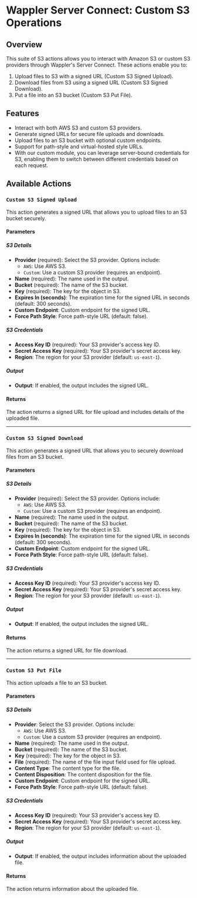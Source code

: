 # Wappler Server Connect: Custom S3 Operations

## Overview

This suite of S3 actions allows you to interact with Amazon S3 or custom S3 providers through Wappler's Server Connect. These actions enable you to:

1. Upload files to S3 with a signed URL (Custom S3 Signed Upload).
2. Download files from S3 using a signed URL (Custom S3 Signed Download).
3. Put a file into an S3 bucket (Custom S3 Put File).

## Features

- Interact with both AWS S3 and custom S3 providers.
- Generate signed URLs for secure file uploads and downloads.
- Upload files to an S3 bucket with optional custom endpoints.
- Support for path-style and virtual-hosted style URLs.
- With our custom module, you can leverage server-bound credentials for S3, enabling them to switch between different credentials based on each request.

## Available Actions

### `Custom S3 Signed Upload`

This action generates a signed URL that allows you to upload files to an S3 bucket securely.

#### Parameters

##### S3 Details
- **Provider** (required): Select the S3 provider. Options include:
  - `AWS`: Use AWS S3.
  - `Custom`: Use a custom S3 provider (requires an endpoint).
- **Name** (required): The name used in the output.
- **Bucket** (required): The name of the S3 bucket.
- **Key** (required): The key for the object in S3.
- **Expires In (seconds)**: The expiration time for the signed URL in seconds (default: 300 seconds).
- **Custom Endpoint**: Custom endpoint for the signed URL.
- **Force Path Style**: Force path-style URL (default: false).

##### S3 Credentials
- **Access Key ID** (required): Your S3 provider's access key ID.
- **Secret Access Key** (required): Your S3 provider's secret access key.
- **Region**: The region for your S3 provider (default: `us-east-1`).

##### Output
- **Output**: If enabled, the output includes the signed URL.

#### Returns
The action returns a signed URL for file upload and includes details of the uploaded file.

---

### `Custom S3 Signed Download`

This action generates a signed URL that allows you to securely download files from an S3 bucket.

#### Parameters

##### S3 Details
- **Provider** (required): Select the S3 provider. Options include:
  - `AWS`: Use AWS S3.
  - `Custom`: Use a custom S3 provider (requires an endpoint).
- **Name** (required): The name used in the output.
- **Bucket** (required): The name of the S3 bucket.
- **Key** (required): The key for the object in S3.
- **Expires In (seconds)**: The expiration time for the signed URL in seconds (default: 300 seconds).
- **Custom Endpoint**: Custom endpoint for the signed URL.
- **Force Path Style**: Force path-style URL (default: false).

##### S3 Credentials
- **Access Key ID** (required): Your S3 provider's access key ID.
- **Secret Access Key** (required): Your S3 provider's secret access key.
- **Region**: The region for your S3 provider (default: `us-east-1`).

##### Output
- **Output**: If enabled, the output includes the signed URL.

#### Returns
The action returns a signed URL for file download.

---

### `Custom S3 Put File`

This action uploads a file to an S3 bucket.

#### Parameters

##### S3 Details
- **Provider**: Select the S3 provider. Options include:
  - `AWS`: Use AWS S3.
  - `Custom`: Use a custom S3 provider (requires an endpoint).
- **Name** (required): The name used in the output.
- **Bucket** (required): The name of the S3 bucket.
- **Key** (required): The key for the object in S3.
- **File** (required): The name of the file input field used for file upload.
- **Content Type**: The content type for the file.
- **Content Disposition**: The content disposition for the file.
- **Custom Endpoint**: Custom endpoint for the signed URL.
- **Force Path Style**: Force path-style URL (default: false).

##### S3 Credentials
- **Access Key ID** (required): Your S3 provider's access key ID.
- **Secret Access Key** (required): Your S3 provider's secret access key.
- **Region**: The region for your S3 provider (default: `us-east-1`).

##### Output
- **Output**: If enabled, the output includes information about the uploaded file.

#### Returns
The action returns information about the uploaded file.
